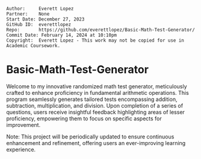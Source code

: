 ```
Author:     Everett Lopez
Partner:    None
Start Date: December 27, 2023
GitHub ID:  everettlopez
Repo:       https://github.com/everettlopez/Basic-Math-Test-Generator/
Commit Date: February 14, 2024 at 10:10pm
Copyright:  Everett Lopez - This work may not be copied for use in Academic Coursework.
```
# Basic-Math-Test-Generator
Welcome to my innovative randomized math test generator, meticulously crafted to enhance proficiency in fundamental arithmetic operations. This program seamlessly generates tailored tests encompassing addition, subtraction, multiplication, and division. Upon completion of a series of questions, users receive insightful feedback highlighting areas of lesser proficiency, empowering them to focus on specific aspects for improvement.

Note: This project will be periodically updated to ensure continuous enhancement and refinement, offering users an ever-improving learning experience.
